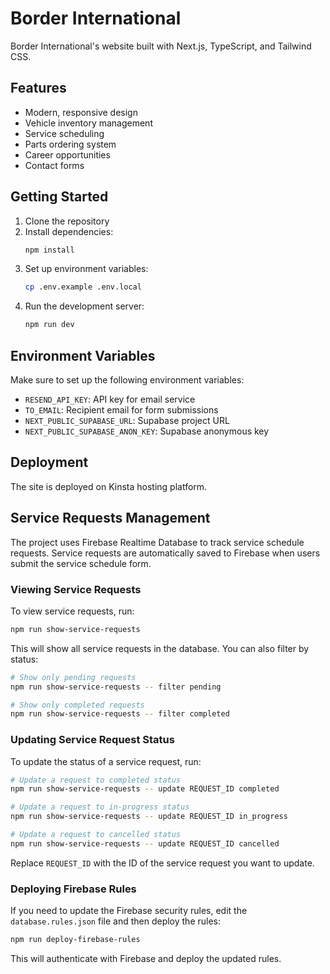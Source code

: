 # Border International

Border International's website built with Next.js, TypeScript, and Tailwind CSS.

## Features

- Modern, responsive design
- Vehicle inventory management
- Service scheduling
- Parts ordering system
- Career opportunities
- Contact forms

## Getting Started

1. Clone the repository
2. Install dependencies:
   ```bash
   npm install
   ```
3. Set up environment variables:
   ```bash
   cp .env.example .env.local
   ```
4. Run the development server:
   ```bash
   npm run dev
   ```

## Environment Variables

Make sure to set up the following environment variables:
- `RESEND_API_KEY`: API key for email service
- `TO_EMAIL`: Recipient email for form submissions
- `NEXT_PUBLIC_SUPABASE_URL`: Supabase project URL
- `NEXT_PUBLIC_SUPABASE_ANON_KEY`: Supabase anonymous key

## Deployment

The site is deployed on Kinsta hosting platform.

## Service Requests Management

The project uses Firebase Realtime Database to track service schedule requests. Service requests are automatically saved to Firebase when users submit the service schedule form.

### Viewing Service Requests

To view service requests, run:

```bash
npm run show-service-requests
```

This will show all service requests in the database. You can also filter by status:

```bash
# Show only pending requests
npm run show-service-requests -- filter pending

# Show only completed requests
npm run show-service-requests -- filter completed
```

### Updating Service Request Status

To update the status of a service request, run:

```bash
# Update a request to completed status
npm run show-service-requests -- update REQUEST_ID completed

# Update a request to in-progress status
npm run show-service-requests -- update REQUEST_ID in_progress

# Update a request to cancelled status
npm run show-service-requests -- update REQUEST_ID cancelled
```

Replace `REQUEST_ID` with the ID of the service request you want to update.

### Deploying Firebase Rules

If you need to update the Firebase security rules, edit the `database.rules.json` file and then deploy the rules:

```bash
npm run deploy-firebase-rules
```

This will authenticate with Firebase and deploy the updated rules.
